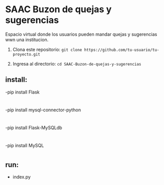 # SAAC Buzon de quejas y sugerencias
 Espacio virtual donde los usuarios pueden mandar quejas y sugerencias wwn una institucion.

1. Clona este repositorio: `git clone https://github.com/tu-usuario/tu-proyecto.git`

2. Ingresa al directorio: `cd SAAC-Buzon-de-quejas-y-sugerencias `

## install:


-pip install Flask

#

-pip install mysql-connector-python

#

-pip install Flask-MySQLdb

#

-pip install MySQL

#
## run: 

- index.py

##
